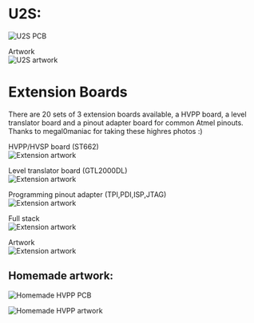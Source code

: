 # U2S:
![U2S PCB](files/U2S.jpg)
  
Artwork  
![U2S artwork](files/U2S.png)
  
# Extension Boards
There are 20 sets of 3 extension boards available, a HVPP board, a level translator board and a pinout adapter board for common Atmel pinouts. Thanks to megal0maniac for taking these highres photos :)  
  
HVPP/HVSP board (ST662)  
![Extension artwork](files/V101_HVPP.jpg)
  
Level translator board (GTL2000DL)  
![Extension artwork](files/V101_XLT.jpg)
  
Programming pinout adapter (TPI,PDI,ISP,JTAG)  
![Extension artwork](files/V101_Pinout.jpg)
  
Full stack  
![Extension artwork](files/V101_stack.jpg)
  
Artwork  
![Extension artwork](files/V101_artwork.png)
  
## Homemade artwork:

![Homemade HVPP PCB](files/HVPP_ST662_photo.jpg)
  
![Homemade HVPP artwork](files/HVPP_ST662_600dpi.png)

